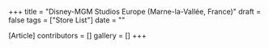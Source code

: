 +++
title = "Disney-MGM Studios Europe (Marne-la-Vallée, France)"
draft = false
tags = ["Store List"]
date = ""

[Article]
contributors = []
gallery = []
+++